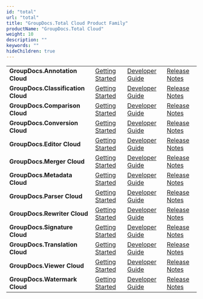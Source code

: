 ```yaml
---
id: "total"
url: "total"
title: "GroupDocs.Total Cloud Product Family"
productName: "GroupDocs.Total Cloud"
weight: 10
description: ""
keywords: ""
hideChildren: true
---
```


|    |    |    |    |
| ---------- | ------  | ------  | ------  
| **GroupDocs.Annotation Cloud** | [Getting Started](https://docs.groupdocs.cloud/annotation/getting-started) | [Developer Guide](https://docs.groupdocs.cloud/annotation/developer-guide) | [Release Notes](https://docs.groupdocs.cloud/annotation/release-notes)
| **GroupDocs.Classification Cloud** | [Getting Started](https://docs.groupdocs.cloud/classification/getting-started) | [Developer Guide](https://docs.groupdocs.cloud/classification/developer-guide) | [Release Notes](https://docs.groupdocs.cloud/classification/release-notes)
| **GroupDocs.Comparison Cloud** | [Getting Started](https://docs.groupdocs.cloud/comparison/getting-started) | [Developer Guide](https://docs.groupdocs.cloud/comparison/developer-guide) | [Release Notes](https://docs.groupdocs.cloud/comparison/release-notes)
| **GroupDocs.Conversion Cloud** | [Getting Started](https://docs.groupdocs.cloud/conversion/getting-started) | [Developer Guide](https://docs.groupdocs.cloud/conversion/developer-guide) | [Release Notes](https://docs.groupdocs.cloud/conversion/release-notes)
| **GroupDocs.Editor Cloud** | [Getting Started](https://docs.groupdocs.cloud/editor/getting-started) | [Developer Guide](https://docs.groupdocs.cloud/editor/developer-guide) | [Release Notes](https://docs.groupdocs.cloud/editor/release-notes)
| **GroupDocs.Merger Cloud** | [Getting Started](https://docs.groupdocs.cloud/merger/getting-started) | [Developer Guide](https://docs.groupdocs.cloud/merger/developer-guide) | [Release Notes](https://docs.groupdocs.cloud/merger/release-notes)
| **GroupDocs.Metadata Cloud** | [Getting Started](https://docs.groupdocs.cloud/metadata/getting-started) | [Developer Guide](https://docs.groupdocs.cloud/metadata/developer-guide) | [Release Notes](https://docs.groupdocs.cloud/metadata/release-notes) 
| **GroupDocs.Parser Cloud** | [Getting Started](https://docs.groupdocs.cloud/parser/getting-started) | [Developer Guide](https://docs.groupdocs.cloud/parser/developer-guide) | [Release Notes](https://docs.groupdocs.cloud/parser/release-notes)
| **GroupDocs.Rewriter Cloud** | [Getting Started](https://docs.groupdocs.cloud/rewriter/getting-started) | [Developer Guide](https://docs.groupdocs.cloud/rewriter/developer-guide) | [Release Notes](https://docs.groupdocs.cloud/rewriter/release-notes)
| **GroupDocs.Signature Cloud** | [Getting Started](https://docs.groupdocs.cloud/signature/getting-started) | [Developer Guide](https://docs.groupdocs.cloud/signature/developer-guide) | [Release Notes](https://docs.groupdocs.cloud/signature/release-notes)
| **GroupDocs.Translation Cloud** | [Getting Started](https://docs.groupdocs.cloud/translation/getting-started) | [Developer Guide](https://docs.groupdocs.cloud/translation/developer-guide) | [Release Notes](https://docs.groupdocs.cloud/translation/release-notes) 
| **GroupDocs.Viewer Cloud** | [Getting Started](https://docs.groupdocs.cloud/viewer/getting-started) | [Developer Guide](https://docs.groupdocs.cloud/viewer/developer-guide) | [Release Notes](https://docs.groupdocs.cloud/viewer/release-notes)
| **GroupDocs.Watermark Cloud** | [Getting Started](https://docs.groupdocs.cloud/watermark/getting-started) | [Developer Guide](https://docs.groupdocs.cloud/watermark/developer-guide) | [Release Notes](https://docs.groupdocs.cloud/watermark/release-notes)
